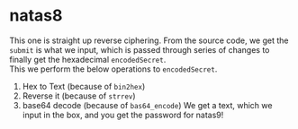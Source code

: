 # natas8
This one is straight up reverse ciphering. From the source code, we get the `submit` is what we input, which is passed through series of changes to finally get the hexadecimal `encodedSecret`.<br>
This we perform the below operations to `encodedSecret`.
1. Hex to Text (because of `bin2hex`)
2. Reverse it (because of `strrev`)
3. base64 decode (because of `bas64_encode`)
We get a text, which we input in the box, and you get the password for natas9!
